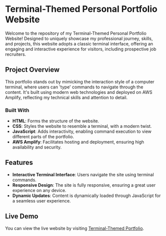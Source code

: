 # Terminal-Themed Personal Portfolio Website

Welcome to the repository of my Terminal-Themed Personal Portfolio Website! Designed to uniquely showcase my professional journey, skills, and projects, this website adopts a classic terminal interface, offering an engaging and interactive experience for visitors, including prospective job recruiters.

## Project Overview

This portfolio stands out by mimicking the interaction style of a computer terminal, where users can 'type' commands to navigate through the content. It's built using modern web technologies and deployed on AWS Amplify, reflecting my technical skills and attention to detail.

### Built With

- **HTML**: Forms the structure of the website.
- **CSS**: Styles the website to resemble a terminal, with a modern twist.
- **JavaScript**: Adds interactivity, enabling command execution to view different parts of the portfolio.
- **AWS Amplify**: Facilitates hosting and deployment, ensuring high availability and security.

## Features

- **Interactive Terminal Interface**: Users navigate the site using terminal commands.
- **Responsive Design**: The site is fully responsive, ensuring a great user experience on any device.
- **Dynamic Updates**: Content is dynamically loaded through JavaScript for a seamless user experience.

## Live Demo

You can view the live website by visiting [Terminal-Themed Portfolio](www.sycorpia.xyz).

